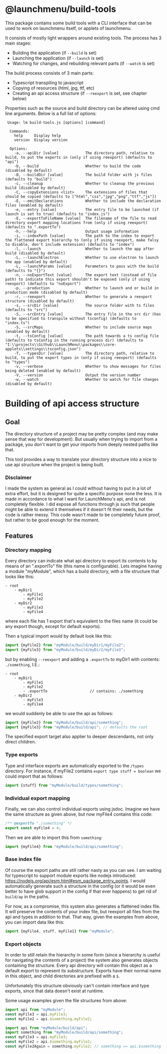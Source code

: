 # @launchmenu/build-tools

This package contains some build tools with a CLI interface that can be used to work on launchmenu itself, or applets of launchmenu.

It consists of mostly light wrappers around existing tools.
The process has 3 main stages:

-   Building the application (if `--build` is set)
-   Launching the application (if `--launch` is set)
-   Watching for changes, and rebuilding relevant parts (if `--watch` is set)

The build process consists of 3 main parts:

-   Typescript transpiling to javascript
-   Copying of resources (html, jpg, ttf, etc)
-   Creating an api access structure (if `--reexport` is set, see chapter below)

Properties such as the source and build directory can be altered using cmd line arguments.
Below is a full list of options:

```
 Usage: lm build-tools.js [options] [command]

  Commands:
    help     Display help
    version  Display version

  Options:
    -a, --apiDir [value]            The directory path, relative to build, to put the exports in (only if using reexport) (defaults to "api")
    -b, --build                     Whether to build the code (disabled by default)
    -B, --buildDir [value]          The build folder with js files (defaults to "build")
    -c, --cleanup                   Whether to cleanup the previous build (disabled by default)
    -C, --copyExtensions <list>     The extensions of files that should be copied (defaults to ["html","css","jpg","png","ttf","js"])
    -E, --emitDeclarations          Whether to include the declaration files (enabled by default)
    -e, --entry [value]             The entry file to be launched (if launch is set to true) (defaults to "index.js")
    -E, --exportToFileName [value]  The filename of the file to read directory export mapping locations from (only if using reexport) (defaults to ".exportTo")
    -h, --help                      Output usage information
    -i, --indexPath [value]         The path to the index to export the flattened export hierarchy to (only if using reexport, make falsy to disable, don't include extension) (defaults to "index")
    -l, --launch                    Whether to launch the app after build (disabled by default)
    -L, --launchElectron            Whether to use electron to launch the app (enabled by default)
    -L, --launchParams [value]      Parameters to pass with the build (defaults to "{}")
    -n, --noExportText [value]      The export text (instead of file path) to indicate this export shouldn't be exposed (only if using reexport) (defaults to "noExport")
    -p, --production                Whether to launch and or build in production mode (disabled by default)
    -r, --reexport                  Whether to generate a reexport structure (disabled by default)
    -s, --srcDir [value]            The source folder with ts files (defaults to "src")
    -S, --srcEntry [value]          The entry file in the src dir (has to be specified to transpile without tsconfig) (defaults to "index.ts")
    -S, --srcMaps                   Whether to include source maps (enabled by default)
    -t, --tsConfig [value]          The path towards a ts config file (defaults to tsConfig in the running process dir) (defaults to "I:\\projects\\Github\\LaunchMenu\\packages\\core-applets\\settings\\tsconfig.json")
    -T, --typesDir [value]          The directory path, relative to build, to put the export types in (only if using reexport) (defaults to "types")
    -v, --verbose                   Whether to show messages for files being deleted (enabled by default)
    -V, --version                   Output the version number
    -w, --watch                     Whether to watch for file changes (disabled by default)
```

# Building of api access structure

## Goal

The directory structure of a project may be pretty complex (and may make sense that way for development). But usually when trying to import from a package, you don't want to get your imports from deeply nested paths like that.

This tool provides a way to translate your directory structure into a nice to use api structure when the project is being built.

### Disclaimer

I made the system as general as I could without having to put in a lot of extra effort, but it is designed for quite a specific purpose none the less. It is made in accordance to what I want for LaunchMenu's api, and is not completely flexible.
I did expose all functions through js such that people might be able to extend it themselves if it doesn't fit their needs, but the code is rather messy. This code wasn't made to be completely future proof, but rather to be good enough for the moment.

## Features

### Directory mapping

Every directory can indicate what api directory to export its contents to by means of an ".exportTo" file (this name is configurable).
Lets imagine having a module "myModule", which has a build directory, with a file structure that looks like this:

```
- root
    - myDir1
        - myFile1
        - myFile2
    - myDir2
        - myFile3
        - myFile4
```

where each file has 1 export that's equivalent to the files name (it could be any export though, except for default exports).

Then a typical import would by default look like this:

```js
import {myFile2} from "myModule/build/myDir1/myFile2";
import {myFile3} from "myModule/build/myDir2/myFile3";
```

but by enabling `--reexport` and adding a `.exportTo` to myDir1 with contents: `./something`, I.E.:

```
- root
    - myDir1
        - myFile1
        - myFile2
        - .exportTo                   // contains: ./something
    - myDir2
        - myFile3
        - myFile4
```

we would suddenly be able to use the api as follows:

```js
import {myFile2} from "myModule/build/api/something";
import {myFile3} from "myModule/build/api"; // defaults the root
```

The specified export target also applier to deeper descendants, not only direct children.

### Type exports

Type and interface exports are automatically exported to the `/types` directory.
For instance, if myFile2 contains `export type stuff = boolean` we could import that as follows:

```js
import {stuff} from "myModule/build/types/something";
```

### Individual export mapping

Finally, we can also control individual exports using jsdoc.
Imagine we have the same structure as given above, but now myFile4 contains this code:

```ts
/** @exportTo "./something" */
export const myFile4 = 4;
```

Then we are able to import this from `something`:

```js
import {myFile4} from "myModule/build/api/something";
```

### Base index file

Of course the export paths are still rather nasty as you can see. I am waiting for typescript to support module exports like nodejs introduced: https://nodejs.org/api/esm.html#esm_package_entry_points. I would automatically generate such a structure in the config (or it would be even better to have glob support in the config if that ever happens) to get rid of `build/ap` in the paths.

For now, as a compromise, this system also generates a flattened index file. It will preserve the contents of your index file, but reexport all files from the api and types in addition to that.
That way, given the examples from above, you can import data like this:

```js
import {myFile4, stuff, myFile1} from "myModule";
```

### Export objects

In order to still retain the hierarchy in some form (since a hierarchy is useful for navigating the contents of a project) the system also generates objects containing the structure.
Every api directory will contain this object as a default export to represent its substructure. Exports have their normal name in this object, and child directories are prefixed with a `$`.

Unfortunately this structure obviously can't contain interface and type exports, since that data doesn't exist at runtime.

Some usage examples given the file structures from above:

```js
import api from "myModule";
const myFile3 = api.myFile3;
const myFile2 = api.$something.myFile2;
```

```js
import api from "myModule/build/api";
import something from "myModule/build/api/something";
const myFile3 = api.myFile3;
const myFile2 = api.$something.myFile2;
const myFile2Again = something.myFile2; // something == api.$something
```
